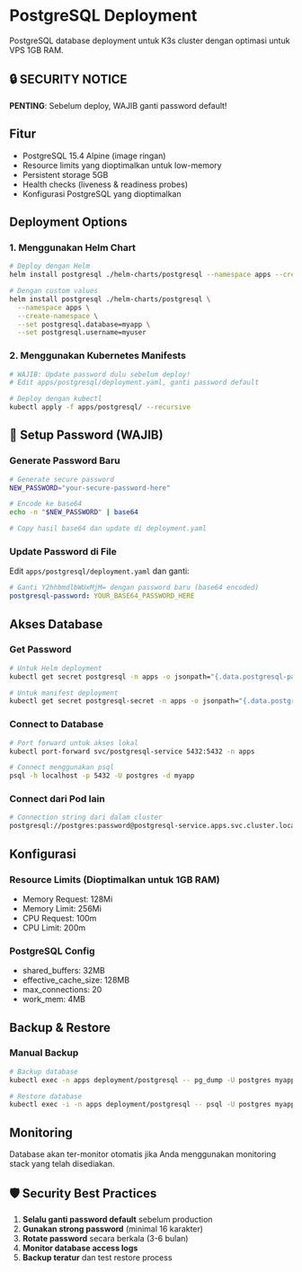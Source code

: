 # PostgreSQL Deployment

PostgreSQL database deployment untuk K3s cluster dengan optimasi untuk VPS 1GB RAM.

## 🔒 **SECURITY NOTICE**
**PENTING**: Sebelum deploy, WAJIB ganti password default!

## Fitur
- PostgreSQL 15.4 Alpine (image ringan)
- Resource limits yang dioptimalkan untuk low-memory
- Persistent storage 5GB
- Health checks (liveness & readiness probes)
- Konfigurasi PostgreSQL yang dioptimalkan

## Deployment Options

### 1. Menggunakan Helm Chart
```bash
# Deploy dengan Helm
helm install postgresql ./helm-charts/postgresql --namespace apps --create-namespace

# Dengan custom values
helm install postgresql ./helm-charts/postgresql \
  --namespace apps \
  --create-namespace \
  --set postgresql.database=myapp \
  --set postgresql.username=myuser
```

### 2. Menggunakan Kubernetes Manifests
```bash
# WAJIB: Update password dulu sebelum deploy!
# Edit apps/postgresql/deployment.yaml, ganti password default

# Deploy dengan kubectl
kubectl apply -f apps/postgresql/ --recursive
```

## 🔐 Setup Password (WAJIB)

### Generate Password Baru
```bash
# Generate secure password
NEW_PASSWORD="your-secure-password-here"

# Encode ke base64
echo -n "$NEW_PASSWORD" | base64

# Copy hasil base64 dan update di deployment.yaml
```

### Update Password di File
Edit `apps/postgresql/deployment.yaml` dan ganti:
```yaml
# Ganti Y2hhbmdlbWUxMjM= dengan password baru (base64 encoded)
postgresql-password: YOUR_BASE64_PASSWORD_HERE
```

## Akses Database

### Get Password
```bash
# Untuk Helm deployment
kubectl get secret postgresql -n apps -o jsonpath="{.data.postgresql-password}" | base64 --decode

# Untuk manifest deployment 
kubectl get secret postgresql-secret -n apps -o jsonpath="{.data.postgresql-password}" | base64 --decode
```

### Connect to Database
```bash
# Port forward untuk akses lokal
kubectl port-forward svc/postgresql-service 5432:5432 -n apps

# Connect menggunakan psql
psql -h localhost -p 5432 -U postgres -d myapp
```

### Connect dari Pod lain
```bash
# Connection string dari dalam cluster
postgresql://postgres:password@postgresql-service.apps.svc.cluster.local:5432/myapp
```

## Konfigurasi

### Resource Limits (Dioptimalkan untuk 1GB RAM)
- Memory Request: 128Mi
- Memory Limit: 256Mi
- CPU Request: 100m
- CPU Limit: 200m

### PostgreSQL Config
- shared_buffers: 32MB
- effective_cache_size: 128MB
- max_connections: 20
- work_mem: 4MB

## Backup & Restore

### Manual Backup
```bash
# Backup database
kubectl exec -n apps deployment/postgresql -- pg_dump -U postgres myapp > backup.sql

# Restore database
kubectl exec -i -n apps deployment/postgresql -- psql -U postgres myapp < backup.sql
```

## Monitoring
Database akan ter-monitor otomatis jika Anda menggunakan monitoring stack yang telah disediakan.

## 🛡️ Security Best Practices
1. **Selalu ganti password default** sebelum production
2. **Gunakan strong password** (minimal 16 karakter)
3. **Rotate password** secara berkala (3-6 bulan)
4. **Monitor database access logs**
5. **Backup teratur** dan test restore process

